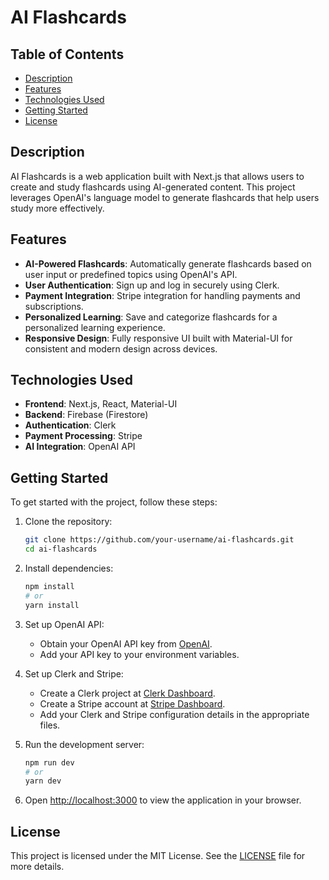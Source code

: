 # AI Flashcards

## Table of Contents

- [Description](#description)
- [Features](#features)
- [Technologies Used](#technologies-used)
- [Getting Started](#getting-started)
- [License](#license)

## Description

AI Flashcards is a web application built with Next.js that allows users to create and study flashcards using AI-generated content. This project leverages OpenAI's language model to generate flashcards that help users study more effectively.

## Features

- **AI-Powered Flashcards**: Automatically generate flashcards based on user input or predefined topics using OpenAI's API.
- **User Authentication**: Sign up and log in securely using Clerk.
- **Payment Integration**: Stripe integration for handling payments and subscriptions.
- **Personalized Learning**: Save and categorize flashcards for a personalized learning experience.
- **Responsive Design**: Fully responsive UI built with Material-UI for consistent and modern design across devices.

## Technologies Used

- **Frontend**: Next.js, React, Material-UI
- **Backend**: Firebase (Firestore)
- **Authentication**: Clerk
- **Payment Processing**: Stripe
- **AI Integration**: OpenAI API
  
## Getting Started

To get started with the project, follow these steps:

1. Clone the repository:
   ```bash
   git clone https://github.com/your-username/ai-flashcards.git
   cd ai-flashcards
   ```

2. Install dependencies:
   ```bash
   npm install
   # or
   yarn install
   ```

3. Set up OpenAI API:
   - Obtain your OpenAI API key from [OpenAI](https://platform.openai.com/).
   - Add your API key to your environment variables.

4. Set up Clerk and Stripe:
   - Create a Clerk project at [Clerk Dashboard](https://dashboard.clerk.dev/).
   - Create a Stripe account at [Stripe Dashboard](https://dashboard.stripe.com/).
   - Add your Clerk and Stripe configuration details in the appropriate files.

5. Run the development server:
   ```bash
   npm run dev
   # or
   yarn dev
   ```

6. Open [http://localhost:3000](http://localhost:3000) to view the application in your browser.

## License

This project is licensed under the MIT License. See the [LICENSE](./LICENSE) file for more details.
